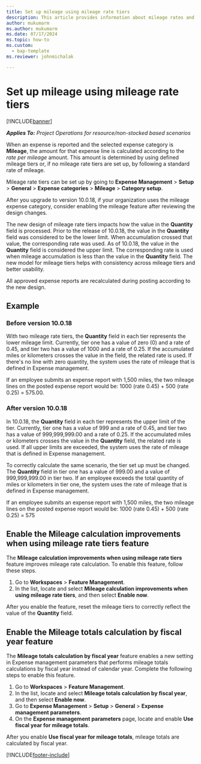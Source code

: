 ```yaml
---
title: Set up mileage using mileage rate tiers
description: This article provides information about mileage rates and mileage rate tiers.
author: mukumarm
ms.author: mukumarm
ms.date: 07/17/2024
ms.topic: how-to
ms.custom: 
  - bap-template
ms.reviewer: johnmichalak

---
```


# Set up mileage using mileage rate tiers

[!INCLUDE[banner](../includes/banner.md)]

_**Applies To:** Project Operations for resource/non-stocked based scenarios_

When an expense is reported and the selected expense category is **Mileage**, the amount for that expense line is calculated according to the *rate per mileage* amount. This amount is determined by using defined mileage tiers or, if no mileage rate tiers are set up, by following a standard rate of mileage. 

Mileage rate tiers can be set up by going to **Expense Management** > **Setup** > **General** > **Expense categories** > **Mileage** > **Category setup**.

After you upgrade to version 10.0.18, if your organization uses the mileage expense category, consider enabling the mileage feature after reviewing the design changes. 

The new design of mileage rate tiers impacts how the value in the **Quantity** field is processed. Prior to the release of 10.0.18, the value in the **Quantity** field was considered to be the lower limit. When accumulation crossed that value, the corresponding rate was used. As of 10.0.18, the value in the **Quantity** field is considered the upper limit. The corresponding rate is used when mileage accumulation is less than the value in the **Quantity** field. The new model for mileage tiers helps with consistency across mileage tiers and better usability.   

All approved expense reports are recalculated during posting according to the new design.

## Example
 
### Before version 10.0.18
With two mileage rate tiers, the **Quantity** field in each tier represents the lower mileage limit. Currently, tier one has a value of zero (0) and a rate of 0.45, and tier two has a value of 1000 and a rate of 0.25. If the accumulated miles or kilometers crosses the value in the field, the related rate is used. If there's no line with zero quantity, the system uses the rate of mileage that is defined in Expense management. 
 
If an employee submits an expense report with 1,500 miles, the two mileage lines on the posted expense report would be: 1000 (rate 0.45) +  500 (rate 0.25) = 575.00.

### After version 10.0.18
In 10.0.18, the **Quantity** field in each tier represents the upper limit of the tier. Currently, tier one has a value of 999 and a rate of 0.45, and tier two has a value of 999,999,999.00 and a rate of 0.25. If the accumulated miles or kilometers crosses the value in the **Quantity** field, the related rate is used. If all upper limits are exceeded, the system uses the rate of mileage that is defined in Expense management. 
 
To correctly calculate the same scenario, the tier set up must be changed. The **Quantity** field in tier one has a value of 999.00 and a value of 999,999,999.00 in tier two. If an employee exceeds the total quantity of miles or kilometers in tier one, the system uses the rate of mileage that is defined in Expense management. 
  
If an employee submits an expense report with 1,500 miles, the two mileage lines on the posted expense report would be: 1000 (rate 0.45) +  500 (rate 0.25) = 575

## Enable the Mileage calculation improvements when using mileage rate tiers feature

The **Mileage calculation improvements when using mileage rate tiers** feature improves mileage rate calculation. To enable this feature, follow these steps.

1. Go to **Workspaces** > **Feature Management**. 
2. In the list, locate and select **Mileage calculation improvements when using mileage rate tiers**, and then select **Enable now**.

After you enable the feature, reset the mileage tiers to correctly reflect the value of the **Quantity** field. 

## Enable the Mileage totals calculation by fiscal year feature

The **Mileage totals calculation by fiscal year** feature enables a new setting in Expense management parameters that performs mileage totals calculations by fiscal year instead of calendar year. Complete the following steps to enable this feature.

1. Go to **Workspaces** > **Feature Management**.
1. In the list, locate and select **Mileage totals calculation by fiscal year**, and then select **Enable now**.
1. Go to **Expense Management** > **Setup** > **General** > **Expense management parameters**.
1. On the **Expense management parameters** page, locate and enable **Use fiscal year for mileage totals**.

After you enable **Use fiscal year for mileage totals**, mileage totals are calculated by fiscal year.

[!INCLUDE[footer-include](../includes/footer-banner.md)]
